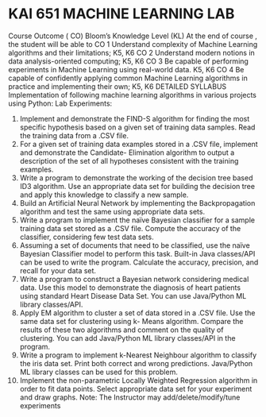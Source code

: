 # KAI 651 MACHINE LEARNING LAB
Course Outcome ( CO) Bloom’s Knowledge Level (KL)
At the end of course , the student will be able to
CO 1 Understand complexity of Machine Learning algorithms and their limitations; K5, K6
CO 2 Understand modern notions in data analysis-oriented computing; K5, K6
CO 3 Be capable of performing experiments in Machine Learning using real-world data. K5, K6
CO 4 Be capable of confidently applying common Machine Learning algorithms in practice and
implementing their own; K5, K6
DETAILED SYLLABUS
Implementation of following machine learning algorithms in various projects using Python:
Lab Experiments:
1. Implement and demonstrate the FIND-S algorithm for finding the most specific hypothesis based on a given set of
training data samples. Read the training data from a .CSV file.
2. For a given set of training data examples stored in a .CSV file, implement and demonstrate the Candidate-
Elimination algorithm to output a description of the set of all hypotheses consistent with the training examples.
3. Write a program to demonstrate the working of the decision tree based ID3 algorithm. Use an appropriate data set
for building the decision tree and apply this knowledge to classify a new sample.
4. Build an Artificial Neural Network by implementing the Backpropagation algorithm and test the same using
appropriate data sets.
5. Write a program to implement the naïve Bayesian classifier for a sample training data set stored as a .CSV file.
Compute the accuracy of the classifier, considering few test data sets.
6. Assuming a set of documents that need to be classified, use the naïve Bayesian Classifier model to perform this
task. Built-in Java classes/API can be used to write the program. Calculate the accuracy, precision, and recall for
your data set.
7. Write a program to construct a Bayesian network considering medical data. Use this model to demonstrate the
diagnosis of heart patients using standard Heart Disease Data Set. You can use Java/Python ML library classes/API.
8. Apply EM algorithm to cluster a set of data stored in a .CSV file. Use the same data set for clustering using k-
Means algorithm. Compare the results of these two algorithms and comment on the quality of clustering. You can
add Java/Python ML library classes/API in the program.
9. Write a program to implement k-Nearest Neighbour algorithm to classify the iris data set. Print both correct and
wrong predictions. Java/Python ML library classes can be used for this problem.
10. Implement the non-parametric Locally Weighted Regression algorithm in order to fit data points. Select
appropriate data set for your experiment and draw graphs.
Note: The Instructor may add/delete/modify/tune experiments
